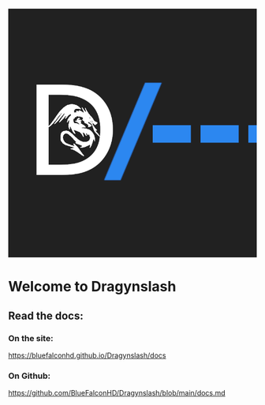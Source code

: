 ![alt text](assets/logo.png)

# Welcome to Dragynslash

## Read the docs:

### On the site:
<https://bluefalconhd.github.io/Dragynslash/docs>

### On Github:

<https://github.com/BlueFalconHD/Dragynslash/blob/main/docs.md>
